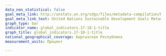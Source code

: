 ```yaml
---
data_non_statistical: false
goal_meta_link: http://unstats.un.org/sdgs/files/metadata-compilation/Metadata-Goal-17-18-01.pdf
goal_meta_link_text: United Nations Sustainable Development Goals Metadata (pdf 468kB)
graph_type: bar
indicator_name: global_indicators.17-18-1-title
graph_title: global_indicators.17-18-1-title
national_geographical_coverage: Кыргызская Республика
measurement_units: Процент

---
```

